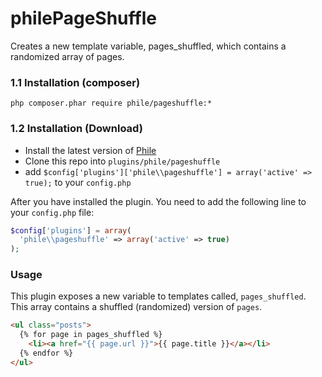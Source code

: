 philePageShuffle
================

Creates a new template variable, pages_shuffled, which contains a randomized array of pages.

### 1.1 Installation (composer)
```
php composer.phar require phile/pageshuffle:*
```

### 1.2 Installation (Download)

* Install the latest version of [Phile](https://github.com/PhileCMS/Phile)
* Clone this repo into `plugins/phile/pageshuffle`
* add `$config['plugins']['phile\\pageshuffle'] = array('active' => true);` to your `config.php`

After you have installed the plugin. You need to add the following line to your `config.php` file:

```php
$config['plugins'] = array(
  'phile\\pageshuffle' => array('active' => true)
);
```

### Usage

This plugin exposes a new variable to templates called, `pages_shuffled`. This array contains a shuffled (randomized) version of `pages`.

```html
<ul class="posts">
  {% for page in pages_shuffled %}
    <li><a href="{{ page.url }}">{{ page.title }}</a></li>
  {% endfor %}
</ul>
```
